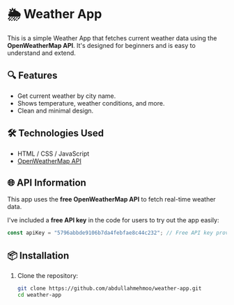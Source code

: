 # 🌦️ Weather App

This is a simple Weather App that fetches current weather data using the **OpenWeatherMap API**. It's designed for beginners and is easy to understand and extend.

## 🔍 Features

- Get current weather by city name.
- Shows temperature, weather conditions, and more.
- Clean and minimal design.

## 🛠️ Technologies Used

- HTML / CSS / JavaScript 
- [OpenWeatherMap API](https://openweathermap.org/api)

## 🌐 API Information

This app uses the **free OpenWeatherMap API** to fetch real-time weather data.

I've included a **free API key** in the code for users to try out the app easily:
```js
const apiKey = "5796abbde9106b7da4febfae8c44c232"; // Free API key provided
```
## 📦 Installation

1. Clone the repository:
   ```bash
   git clone https://github.com/abdullahmehmoo/weather-app.git
   cd weather-app
   ```
